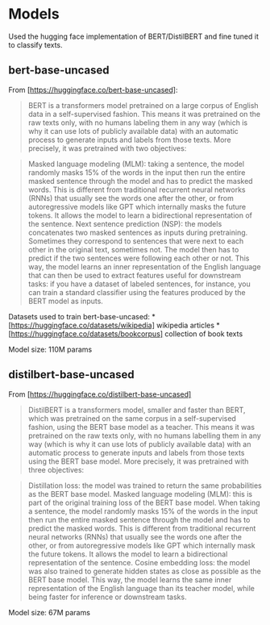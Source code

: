 # Models
Used the hugging face implementation of BERT/DistilBERT and fine tuned it to classify texts.

## bert-base-uncased
From [https://huggingface.co/bert-base-uncased]:
>BERT is a transformers model pretrained on a large corpus of English data in a self-supervised fashion. This means it was pretrained on the raw texts only, with no humans labeling them in any way (which is why it can use lots of publicly available data) with an automatic process to generate inputs and labels from those texts. More precisely, it was pretrained with two objectives:

>Masked language modeling (MLM): taking a sentence, the model randomly masks 15% of the words in the input then run the entire masked sentence through the model and has to predict the masked words. This is different from traditional recurrent neural networks (RNNs) that usually see the words one after the other, or from autoregressive models like GPT which internally masks the future tokens. It allows the model to learn a bidirectional representation of the sentence.
>Next sentence prediction (NSP): the models concatenates two masked sentences as inputs during pretraining. Sometimes they correspond to sentences that were next to each other in the original text, sometimes not. The model then has to predict if the two sentences were following each other or not.
>This way, the model learns an inner representation of the English language that can then be used to extract features useful for downstream tasks: if you have a dataset of labeled sentences, for instance, you can train a standard classifier using the features produced by the BERT model as inputs.

Datasets used to train bert-base-uncased:
*[https://huggingface.co/datasets/wikipedia] wikipedia articles
*[https://huggingface.co/datasets/bookcorpus] collection of book texts

Model size: 110M params


## distilbert-base-uncased
From [https://huggingface.co/distilbert-base-uncased]
>DistilBERT is a transformers model, smaller and faster than BERT, which was pretrained on the same corpus in a self-supervised fashion, using the BERT base model as a teacher. This means it was pretrained on the raw texts only, with no humans labelling them in any way (which is why it can use lots of publicly available data) with an automatic process to generate inputs and labels from those texts using the BERT base model. More precisely, it was pretrained with three objectives:

>Distillation loss: the model was trained to return the same probabilities as the BERT base model.
>Masked language modeling (MLM): this is part of the original training loss of the BERT base model. When taking a sentence, the model randomly masks 15% of the words in the input then run the entire masked sentence through the model and has to predict the masked words. This is different from traditional recurrent neural networks (RNNs) that usually see the words one after the other, or from autoregressive models like GPT which internally mask the future tokens. It allows the model to learn a bidirectional representation of the sentence.
>Cosine embedding loss: the model was also trained to generate hidden states as close as possible as the BERT base model. This way, the model learns the same inner representation of the English language than its teacher model, while being faster for inference or downstream tasks.

Model size: 67M params

##






